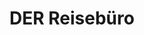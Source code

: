 ---
title: "DER Reisebüro"
url: /recklinghausen/der-reisebuero-schaumburgstrasse/
shop: Reisebüro
---